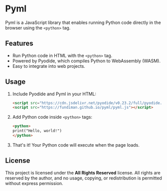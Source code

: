 # Pyml

Pyml is a JavaScript library that enables running Python code directly in the browser using the `<python>` tag.

## Features

- Run Python code in HTML with the `<python>` tag.
- Powered by Pyodide, which compiles Python to WebAssembly (WASM).
- Easy to integrate into web projects.

## Usage

1. Include Pyodide and Pyml in your HTML:
    ```html
    <script src="https://cdn.jsdelivr.net/pyodide/v0.23.2/full/pyodide.js"></script>
    <script src="https://fundiman.github.io/pyml/pyml.js"></script>
    ```

2. Add Python code inside `<python>` tags:
    ```html
    <python>
    print("Hello, world!")
    </python>
    ```

3. That's it! Your Python code will execute when the page loads.

## License
This project is licensed under the **All Rights Reserved** license. All rights are reserved by the author, and no usage, copying, or redistribution is permitted without express permission.

